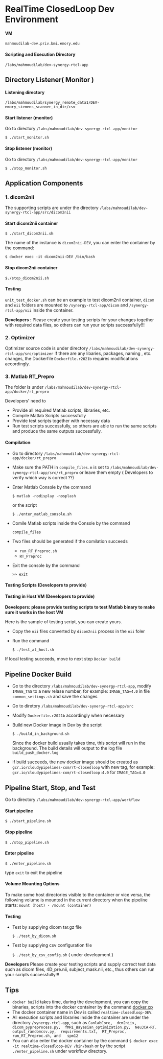 # RealTime ClosedLoop Dev Environment

#### VM
  `mahmoudilab-dev.priv.bmi.emory.edu`

#### Scripting and Execution Directory
  `/labs/mahmoudilab/dev-synergy-rtcl-app`

## Directory Listener( Monitor )

#### Listening directory
  `/labs/mahmoudilab/synergy_remote_data1/DEV-emory_siemens_scanner_in_dir/csv`

#### Start listener (monitor)
  Go to directory `/labs/mahmoudilab/dev-synergy-rtcl-app/monitor`

  `$ ./start_monitor.sh`

#### Stop listener (monitor)
Go to directory `/labs/mahmoudilab/dev-synergy-rtcl-app/monitor`

  `$ ./stop_monitor.sh`

## Application Components

### 1. dicom2nii
  The supporting scripts are under the directory `/labs/mahmoudilab/dev-synergy-rtcl-app/src/dicom2nii`

#### Start dicom2nii container
  `$ ./start_dicom2nii.sh`

The name of the instance is `dicom2nii-DEV`, you can enter the container 
by the command:

`$ docker exec -it dicom2nii-DEV /bin/bash`

#### Stop dicom2nii container
  `$./stop_dicom2nii.sh`

#### Testing 
  `unit_test_docker.sh` can be an example to test dicom2nii container, `dicom` and `nii` folders 
are mounted  to `/synergy-rtcl-app/dicom` and `/synergy-rtcl-app/nii`
inside the container.

**Developers** : Please create your testing scripts for your changes together with 
required data files, so others can run your scripts successfully!!!

### 2. Optimizer
 Optimizer source code is under directory `/labs/mahmoudilab/dev-synergy-rtcl-app/src/optimizer`
If there are any libaries, packages, naming , etc. changes, the Dockerfile `Dockerfile.r2021b` requires modifications accordingly.

### 3. Matlab RT_Prepro 

The folder is under `/labs/mahmoudilab/dev-synergy-rtcl-app/docker/rt_prepro`

Developers' need to
* Provide all required Matlab scripts, libraries, etc. 
* Compile Matlab Scripts successfully
* Provide test scripts together with necessay data
* Run test scripts successfully, so others are able to run the same scripts and produce the same outputs successfully.
  
#### Compilation
* Go to directory `/labs/mahmoudilab/dev-synergy-rtcl-app/docker/rt_prepro`
* Make sure the PATH in `compile_files.m` is set to
`/labs/mahmoudilab/dev-synergy-rtcl-app/src/rt_prepro` or leave them empty  ( Developers to verify which way is correct ??)
* Enter Matlab Console by the command 
  
  `$ matlab -nodisplay -nosplash`

  or the script

  `$ ./enter_matlab_console.sh`
* Comile Matlab scripts inside the Console by the command 

  `compile_files`
* Two files should be generated if the comilation succeeds
  * `run_RT_Preproc.sh`
  * `RT_Preproc`
  
* Exit the console by the command

  `>> exit`

#### Testing Scripts (Developers to provide)

#### Testing in Host VM (Developers to provide)

**Developers: please provide testing scripts to test Matlab binary to make sure it works in the host VM**

Here is the sample of testing script, you can create yours.

* Copy the `nii` files converted by `dicom2nii` process in the `nii` foler
* Run the command

  `$ ./test_at_host.sh`

If local testing succeeds, move to next step  `Docker build` 

## Pipeline Docker Build

* Go to the directory `/labs/mahmoudilab/dev-synergy-rtcl-app`, modify `IMAGE_TAG` to a new relase number, for example: `IMAGE_TAG=4.0` in file `common_settings.sh` and save the changes
* Go to diretory `/labs/mahmoudilab/dev-synergy-rtcl-app/src`
* Modify `Dockerfile.r2021b` accordingly when necessary
* Build new Docker image in Dev by the script

  `$ ./build_in_background.sh`

  Since the docker build usually takes time, this script will run in the background. 
The build details will output to the log file `build_push_docker.log`
* If build succeeds, the new docker image should be created as `gcr.io/cloudypipelines-com/rt-closedloop` with new tag, 
for example: `gcr.io/cloudypipelines-com/rt-closedloop:4.0`  for `IMAGE_TAG=4.0`

## Pipeline Start, Stop, and Test

Go to directory `/labs/mahmoudilab/dev-synergy-rtcl-app/workflow`

#### Start pipeline
`$ ./start_pipeline.sh`

#### Stop pipeline
`$ ./stop_pipeline.sh`

#### Enter pipeline
`$ ./enter_pipeline.sh`

type `exit` to exit the pipeline

#### Volume Mounting Options
To make some host directories visible to the container or vice versa, the following volume is mounted in the current directory when the pipeline starts: 
 `mount (host) - /mount (container)`

#### Testing 

* Test by supplying dicom tar.gz file

  `$ ./test_by_dicom.sh`

* Test by supplying csv configuration file

  `$ ./test_by_csv_config.sh`  ( under development )

**Developers**  Please create your testing scripts and supply correct test data such as dicom files, 4D_pre.nii, subject_mask.nii, etc., thus others can run your scripts successfully!!!

## Tips

* `docker build` takes time, during the development, you can copy the binaries, scripts into the docker container by the command [docker cp](https://docs.docker.com/engine/reference/commandline/cp/)
* The docker container name in Dev is called `realtime-closedloop-DEV`. 
* All execution scripts and libraries inside the container are under the directory `/synergy-rtcl-app`, such as `CanlabCore,  dcm2niix,  dicom_pypreprocess.py,  fMRI_Bayesian_optimization.py,  Neu3CA-RT,  output_randomcsv.py,  requirements.txt,  RT_Preproc,  run_RT_Preproc.sh, and   spm12`
* You can also enter the docker container by the command `$ docker exec -it realtime-closedloop-DEV /bin/bash` or by the script `./enter_pipeline.sh` under workflow directory.
